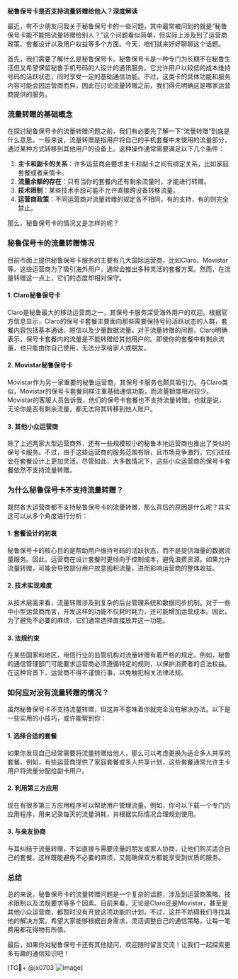 **秘鲁保号卡是否支持流量转赠给他人？深度解读**

最近，有不少朋友问我关于秘鲁保号卡的一些问题，其中最常被问到的就是“秘鲁保号卡能不能把流量转赠给别人？”这个问题看似简单，但实际上涉及到了运营商政策、套餐设计以及用户权益等多个方面。今天，咱们就来好好聊聊这个话题。

首先，我们需要了解什么是秘鲁保号卡。秘鲁保号卡是一种专门为长期不在秘鲁生活但又希望保留秘鲁手机号码的人设计的通讯服务。它允许用户以较低的成本维持号码的活跃状态，同时享受一定的基础通信功能。不过，这类卡的具体功能和服务内容可能会因运营商而异，因此在讨论流量转赠之前，我们得先明确这是哪家运营商提供的服务。

### 流量转赠的基础概念

在探讨秘鲁保号卡的流量转赠问题之前，我们有必要先了解一下“流量转赠”到底是什么意思。一般来说，流量转赠是指用户将自己的手机套餐中未使用的流量部分，通过某种方式转移到其他用户的设备上。这种操作通常需要满足以下几个条件：

1. **主卡和副卡的关系**：许多运营商会要求主卡和副卡之间有绑定关系，比如家庭套餐或者亲情卡。
2. **流量余额的存在**：只有当你的套餐内还有剩余流量时，才能进行转赠。
3. **技术限制**：某些技术手段可能不允许直接跨设备转移流量。
4. **运营商政策**：不同运营商对流量转赠的规定各不相同，有的支持，有的则完全禁止。

那么，秘鲁保号卡的情况又是怎样的呢？

### 秘鲁保号卡的流量转赠情况

目前市面上提供秘鲁保号卡服务的主要有几大国际运营商，比如Claro、Movistar等。这些运营商为了吸引海外用户，通常会推出多种灵活的套餐方案。然而，在流量转赠这一点上，它们的态度却相对保守。

#### 1. Claro秘鲁保号卡
Claro是秘鲁最大的移动运营商之一，其保号卡服务深受海外用户的欢迎。根据官方信息显示，Claro的保号卡套餐主要面向那些需要保持号码活跃状态的人群，套餐内容包括基本通话、短信以及少量数据流量。对于流量转赠的问题，Claro明确表示，保号卡套餐内的流量是不能转赠给其他用户的。即使你的套餐中有剩余流量，也只能由你自己使用，无法分享给家人或朋友。

#### 2. Movistar秘鲁保号卡
Movistar作为另一家重要的秘鲁运营商，其保号卡服务也颇具吸引力。与Claro类似，Movistar的保号卡套餐同样注重基础通信功能，而流量额度相对较少。Movistar的客服人员告诉我，他们的保号卡套餐也不支持流量转赠。也就是说，无论你是否有剩余流量，都无法将其转移到他人账户。

#### 3. 其他小众运营商
除了上述两家大型运营商外，还有一些规模较小的秘鲁本地运营商也推出了类似的保号卡服务。不过，由于这些运营商的服务范围有限，且市场竞争激烈，它们往往会在套餐设计上更加灵活。尽管如此，大多数情况下，这些小众运营商的保号卡套餐依然不支持流量转赠。

### 为什么秘鲁保号卡不支持流量转赠？

既然各大运营商都不支持秘鲁保号卡的流量转赠，那么背后的原因是什么呢？其实这可以从多个角度进行分析：

#### 1. 套餐设计的初衷
秘鲁保号卡的核心目的是帮助用户维持号码的活跃状态，而不是提供海量的数据流量服务。因此，运营商在设计套餐时更倾向于控制成本，避免浪费资源。如果允许流量转赠，可能会导致部分用户故意囤积流量，进而影响运营商的整体收益。

#### 2. 技术实现难度
从技术层面来看，流量转赠涉及到复杂的后台管理系统和数据同步机制。对于一些中小型运营商而言，开发这样的功能不仅耗时耗力，还可能增加运营成本。因此，为了避免不必要的麻烦，它们通常选择直接放弃这一功能。

#### 3. 法规约束
在某些国家和地区，电信行业的监管机构对流量转赠有着严格的规定。例如，秘鲁的通信管理部门可能要求运营商必须遵循特定的规则，以保护消费者的合法权益。在这种背景下，运营商不得不谨慎行事，以免触犯相关法律法规。

### 如何应对没有流量转赠的情况？

虽然秘鲁保号卡不支持流量转赠，但这并不意味着你就完全没有解决办法。以下是一些实用的小技巧，或许能帮到你：

#### 1. 选择合适的套餐
如果你发现自己经常需要将流量转赠给他人，那么可以考虑更换为适合多人共享的套餐。例如，有些运营商提供了家庭套餐或多人共享计划，这些套餐通常允许主卡用户将流量分配给副卡用户。

#### 2. 利用第三方应用
现在有很多第三方应用程序可以帮助用户管理流量。例如，你可以下载一个专门的应用程序，用来记录每天的流量消耗，并根据实际情况合理规划使用。

#### 3. 与亲友协商
与其纠结于流量转赠，不如直接与需要流量的朋友或家人协商，让他们购买适合自己的套餐。这样既能避免不必要的麻烦，又能确保双方都能享受到优质的服务。

### 总结

总的来说，秘鲁保号卡的流量转赠问题是一个复杂的话题，涉及到运营商策略、技术限制以及法规要求等多个因素。目前来看，无论是Claro还是Movistar，甚至是其他小众运营商，都暂时没有开放这项功能的计划。不过，这并不妨碍我们寻找其他的解决方案。希望大家能够根据自身需求，灵活调整自己的通信策略，让每一笔费用都花得物有所值。

最后，如果你对秘鲁保号卡还有其他疑问，欢迎随时留言交流！让我们一起探索更多有趣的通信知识吧！

[TG💪+ @jx0703 ![Image](https://github.com/user-attachments/assets/dbca1d08-cadb-493c-b0ec-ad6f7a83f270)]